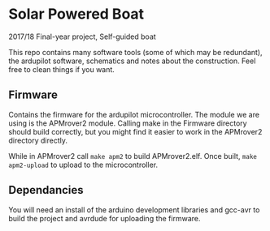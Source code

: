 # Solar Powered Boat
2017/18 Final-year project, Self-guided boat

This repo contains many software tools (some of which may be redundant), the ardupilot software, schematics and notes about the construction. Feel free to clean things if you want.

## Firmware
Contains the firmware for the ardupilot microcontroller. The module we are using is the APMrover2 module. 
Calling make in the Firmware directory should build correctly, but you might find it easier to work in the APMrover2 directory directly.

While in APMrover2 call `make apm2` to build APMrover2.elf. Once built, `make apm2-upload` to upload to the microcontroller.

## Dependancies
You will need an install of the arduino development libraries and gcc-avr to build the project and avrdude for uploading the firmware.

